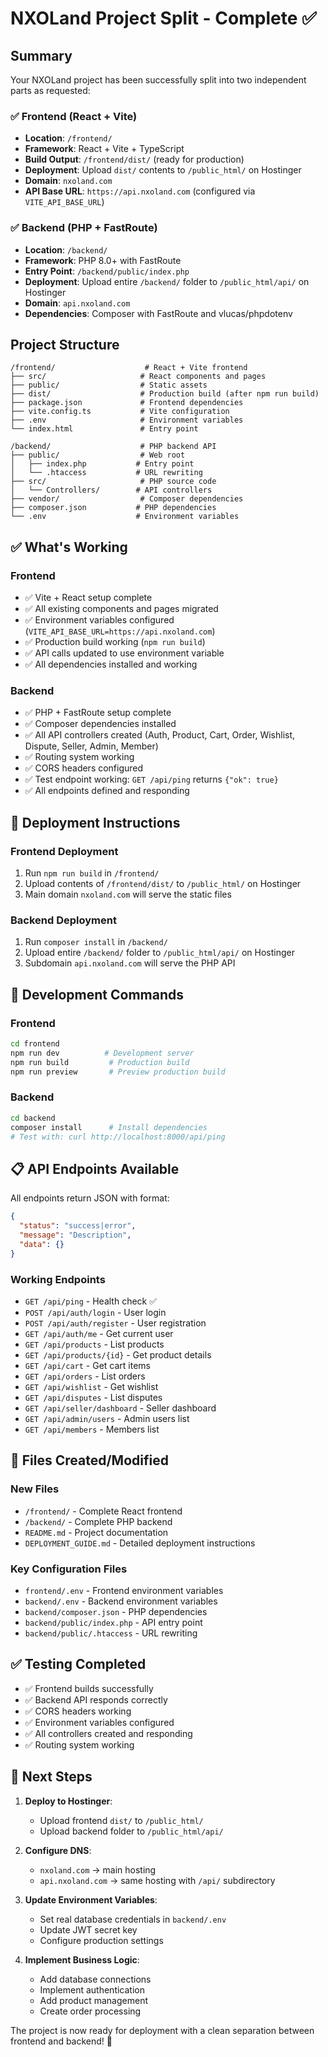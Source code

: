 # NXOLand Project Split - Complete ✅

## Summary

Your NXOLand project has been successfully split into two independent parts as requested:

### ✅ Frontend (React + Vite)
- **Location**: `/frontend/`
- **Framework**: React + Vite + TypeScript
- **Build Output**: `/frontend/dist/` (ready for production)
- **Deployment**: Upload `dist/` contents to `/public_html/` on Hostinger
- **Domain**: `nxoland.com`
- **API Base URL**: `https://api.nxoland.com` (configured via `VITE_API_BASE_URL`)

### ✅ Backend (PHP + FastRoute)
- **Location**: `/backend/`
- **Framework**: PHP 8.0+ with FastRoute
- **Entry Point**: `/backend/public/index.php`
- **Deployment**: Upload entire `/backend/` folder to `/public_html/api/` on Hostinger
- **Domain**: `api.nxoland.com`
- **Dependencies**: Composer with FastRoute and vlucas/phpdotenv

## Project Structure

```
/frontend/                    # React + Vite frontend
├── src/                     # React components and pages
├── public/                  # Static assets
├── dist/                    # Production build (after npm run build)
├── package.json             # Frontend dependencies
├── vite.config.ts           # Vite configuration
├── .env                     # Environment variables
└── index.html               # Entry point

/backend/                    # PHP backend API
├── public/                  # Web root
│   ├── index.php           # Entry point
│   └── .htaccess           # URL rewriting
├── src/                     # PHP source code
│   └── Controllers/        # API controllers
├── vendor/                  # Composer dependencies
├── composer.json           # PHP dependencies
└── .env                    # Environment variables
```

## ✅ What's Working

### Frontend
- ✅ Vite + React setup complete
- ✅ All existing components and pages migrated
- ✅ Environment variables configured (`VITE_API_BASE_URL=https://api.nxoland.com`)
- ✅ Production build working (`npm run build`)
- ✅ API calls updated to use environment variable
- ✅ All dependencies installed and working

### Backend
- ✅ PHP + FastRoute setup complete
- ✅ Composer dependencies installed
- ✅ All API controllers created (Auth, Product, Cart, Order, Wishlist, Dispute, Seller, Admin, Member)
- ✅ Routing system working
- ✅ CORS headers configured
- ✅ Test endpoint working: `GET /api/ping` returns `{"ok": true}`
- ✅ All endpoints defined and responding

## 🚀 Deployment Instructions

### Frontend Deployment
1. Run `npm run build` in `/frontend/`
2. Upload contents of `/frontend/dist/` to `/public_html/` on Hostinger
3. Main domain `nxoland.com` will serve the static files

### Backend Deployment
1. Run `composer install` in `/backend/`
2. Upload entire `/backend/` folder to `/public_html/api/` on Hostinger
3. Subdomain `api.nxoland.com` will serve the PHP API

## 🔧 Development Commands

### Frontend
```bash
cd frontend
npm run dev          # Development server
npm run build         # Production build
npm run preview       # Preview production build
```

### Backend
```bash
cd backend
composer install      # Install dependencies
# Test with: curl http://localhost:8000/api/ping
```

## 📋 API Endpoints Available

All endpoints return JSON with format:
```json
{
  "status": "success|error",
  "message": "Description",
  "data": {}
}
```

### Working Endpoints
- `GET /api/ping` - Health check ✅
- `POST /api/auth/login` - User login
- `POST /api/auth/register` - User registration
- `GET /api/auth/me` - Get current user
- `GET /api/products` - List products
- `GET /api/products/{id}` - Get product details
- `GET /api/cart` - Get cart items
- `GET /api/orders` - List orders
- `GET /api/wishlist` - Get wishlist
- `GET /api/disputes` - List disputes
- `GET /api/seller/dashboard` - Seller dashboard
- `GET /api/admin/users` - Admin users list
- `GET /api/members` - Members list

## 📁 Files Created/Modified

### New Files
- `/frontend/` - Complete React frontend
- `/backend/` - Complete PHP backend
- `README.md` - Project documentation
- `DEPLOYMENT_GUIDE.md` - Detailed deployment instructions

### Key Configuration Files
- `frontend/.env` - Frontend environment variables
- `backend/.env` - Backend environment variables
- `backend/composer.json` - PHP dependencies
- `backend/public/index.php` - API entry point
- `backend/public/.htaccess` - URL rewriting

## ✅ Testing Completed

- ✅ Frontend builds successfully
- ✅ Backend API responds correctly
- ✅ CORS headers working
- ✅ Environment variables configured
- ✅ All controllers created and responding
- ✅ Routing system working

## 🎯 Next Steps

1. **Deploy to Hostinger**:
   - Upload frontend `dist/` to `/public_html/`
   - Upload backend folder to `/public_html/api/`

2. **Configure DNS**:
   - `nxoland.com` → main hosting
   - `api.nxoland.com` → same hosting with `/api/` subdirectory

3. **Update Environment Variables**:
   - Set real database credentials in `backend/.env`
   - Update JWT secret key
   - Configure production settings

4. **Implement Business Logic**:
   - Add database connections
   - Implement authentication
   - Add product management
   - Create order processing

The project is now ready for deployment with a clean separation between frontend and backend! 🚀

